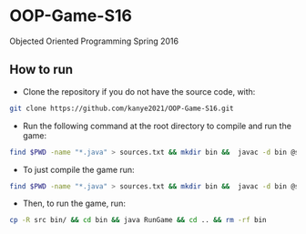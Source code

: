 # OOP-Game-S16
Objected Oriented Programming Spring 2016


## How to run
- Clone the repository if you do not have the source code, with:
```bash
git clone https://github.com/kanye2021/OOP-Game-S16.git
```
- Run the following command at the root directory to compile and run the game:   
```bash
find $PWD -name "*.java" > sources.txt && mkdir bin &&  javac -d bin @sources.txt && cp -R src bin/ && cd bin && java RunGame && cd .. && rm -rf bin
```
- To just compile the game run:
```bash
find $PWD -name "*.java" > sources.txt && mkdir bin &&  javac -d bin @sources.txt
```
- Then, to run the game, run:
```bash
cp -R src bin/ && cd bin && java RunGame && cd .. && rm -rf bin
```
